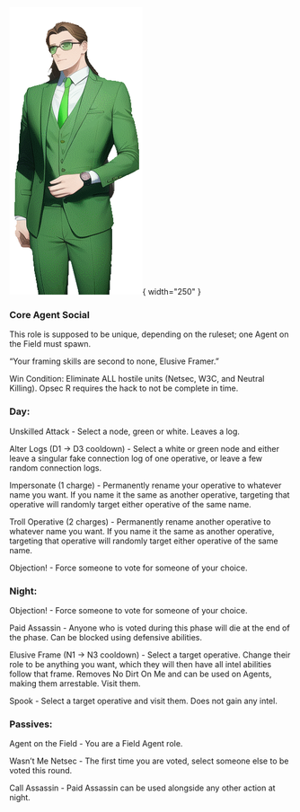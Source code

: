 ![elusiveframer.png](Images/elusiveframer.png){ width="250" }

### **Core Agent Social**

This role is supposed to be unique, depending on the ruleset; one Agent on the Field must spawn.

“Your framing skills are second to none, Elusive Framer.”

Win Condition: Eliminate ALL hostile units (Netsec, W3C, and Neutral Killing). Opsec R requires the hack to not be complete in time.

### **Day:**

Unskilled Attack - Select a node, green or white. Leaves a log.

Alter Logs (D1 -> D3 cooldown) - Select a white or green node and either leave a singular fake connection log of one operative, or leave a few random connection logs.

Impersonate (1 charge) - Permanently rename your operative to whatever name you want. If you name it the same as another operative, targeting that operative will randomly target either operative of the same name.

Troll Operative (2 charges) - Permanently rename another operative to whatever name you want. If you name it the same as another operative, targeting that operative will randomly target either operative of the same name.

Objection! - Force someone to vote for someone of your choice.

### **Night:**

Objection! - Force someone to vote for someone of your choice.

Paid Assassin - Anyone who is voted during this phase will die at the end of the phase. Can be blocked using defensive abilities.

Elusive Frame (N1 -> N3 cooldown) - Select a target operative. Change their role to be anything you want, which they will then have all intel abilities follow that frame. Removes No Dirt On Me and can be used on Agents, making them arrestable. Visit them.

Spook - Select a target operative and visit them. Does not gain any intel.

### **Passives:**

Agent on the Field - You are a Field Agent role.

Wasn’t Me Netsec - The first time you are voted, select someone else to be voted this round.

Call Assassin - Paid Assassin can be used alongside any other action at night.